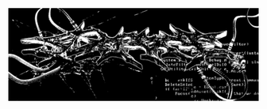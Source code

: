 
<img src="https://github.com/ahmetsahinler/ahmetsahinler/blob/main/images/banner.gif" alt="Coding">
